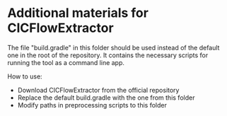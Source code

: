 # Additional materials for CICFlowExtractor
The file "build.gradle" in this folder should be used instead of the
default one in the root of the repository. It contains the necessary scripts for running the tool as a command line app.

How to use:
- Download CICFlowExtractor from the official repository
- Replace the default build.gradle with the one from this folder
- Modify paths in preprocessing scripts to this folder